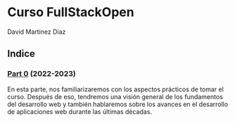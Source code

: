 # Curso FullStackOpen
David Martinez Diaz

## Indice

### [Part 0](https://github.com/Duva-01/Curso-FullStackOpen/edit/main/Part0) (2022-2023) <br>
 

En esta parte, nos familiarizaremos con los aspectos prácticos de tomar el curso. Después de eso, tendremos una visión general de los fundamentos del desarrollo web y también hablaremos sobre los avances en el desarrollo de aplicaciones web durante las últimas décadas.
